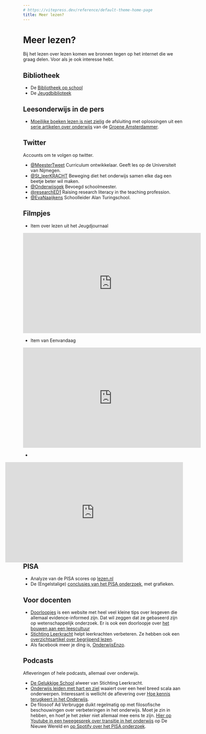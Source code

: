 ```yaml
---
# https://vitepress.dev/reference/default-theme-home-page
title: Meer lezen?
---
```

# Meer lezen?

Bij het lezen over lezen komen we bronnen tegen op het internet die we graag delen. Voor als je ook interesse hebt.

## Bibliotheek
- De [Bibliotheek op school](https://www.debibliotheekopschool.nl/)
- De [Jeugdbiblioteek](https://www.jeugdbibliotheek.nl/6-12-jaar.html)

## Leesonderwijs in de pers
- [Moeilijke boeken lezen is niet zielig](https://www.groene.nl/artikel/moeilijke-boeken-lezen-is-niet-zielig) de afsluiting met oplossingen uit een [serie artikelen over onderwijs](https://www.groene.nl/lijsten/de-leescrisis-in-het-onderwijs) van de [Groene Amsterdammer](https://www.groene.nl/).

## Twitter
Accounts om te volgen op twitter.
- [@MeesterTweet](https://x.com/MeesterTweet) Curriculum ontwikkelaar. Geeft les op de Universiteit van Nijmegen.
- [@St_leerKRACHT](https://x.com/St_leerKRACHT) Beweging diet het onderwijs samen elke dag een beetje beter wil maken.
- [@Onderwijsgek](https://x.com/Onderwijsgek) Bevoegd schoolmeester.
- [@researchED1](https://x.com/researchED1) Raising research literacy in the teaching profession.
- [@EvaNaaijkens](https://x.com/EvanNaaijkens) Schoolleider Alan Turingschool.


## Filmpjes
- Item over lezen uit het Jeugdjournaal
<iframe width="560" height="315" src="https://www.youtube.com/embed/eMi5pGSzQ9g?si=fUq-_oApKFULaReq" title="YouTube video player" frameborder="0" allow="accelerometer; autoplay; clipboard-write; encrypted-media; gyroscope; picture-in-picture; web-share" referrerpolicy="strict-origin-when-cross-origin" allowfullscreen></iframe>

- Item van Eenvandaag

<iframe src="https://eenvandaag.avrotros.nl/embed/544995/" width="560" height="315" frameborder="0" allow="encrypted-media" allowfullscreen></iframe>

- 
<iframe style="float: right;" width="560" height="315" src="https://www.youtube.com/embed/UEt4nWnzaOw?si=yvElkusD4Lso5ETB" title="YouTube video player" frameborder="0" allow="accelerometer; autoplay; clipboard-write; encrypted-media; gyroscope; picture-in-picture; web-share" referrerpolicy="strict-origin-when-cross-origin" allowfullscreen></iframe>


## PISA
- Analyze van de PISA scores op [lezen.nl](https://www.lezen.nl/onderzoek/leesprestaties-nederlandse-middelbare-scholieren-gaan-achteruit/)
- De (Engelstalige) [conclusies van het PISA onderzoek](https://www.oecd.org/publication/pisa-2022-results/country-notes/netherlands-0941b029/), met grafieken.

## Voor docenten

- [Doorloopjes](https://doorloopjes.nl/) is een website met heel veel kleine tips over lesgeven die allemaal evidence-informed zijn. Dat wil zeggen dat ze gebaseerd zijn op wetenschappelijk onderzoek. Er is ook een doorloopje over [het bouwen aan een leescultuur](https://doorloopjes.nl/topic/verdiepen-bouwen-aan-een-leescultuur/)
- [Stichting Leerkracht](https://stichting-leerkracht.nl/) helpt leerkrachten verbeteren. Ze hebben ook een [overzichtsartikel over begrijpend lezen](https://stichting-leerkracht.nl/kennisbank/begrijpend-lezen/).
- Als facebook meer je ding is, [OnderwijsEnzo](https://www.facebook.com/onderwijsenzo).

## Podcasts
Afleveringen of hele podcasts, allemaal over onderwijs.
- [De Gelukkige School](https://open.spotify.com/episode/7nzBquEOFDAFlUGvtyZsb1?go=1&sp_cid=97e1810e2a2906cea9bfa79a94da8e3d) alweer van Stichting Leerkracht.
- [Onderwijs leiden met hart en ziel](https://podcastluisteren.nl/pod/Onderwijs-leiden-met-hart-en-ziel) waaiert over een heel breed scala aan onderwerpen. Interessant is wellicht de aflevering over [Hoe kennis terugkeert in het Onderwijs](https://podcastluisteren.nl/ep/Onderwijs-leiden-met-hart-en-ziel-72-Maarten-Huygen-en-Erik-Ex-over-Nog-wat-geleerd-vandaag-Hoe-kennis-terugkeert-in-het-onderwijs).
- De filosoof Ad Verbrugge duikt regelmatig op met filosofische beschouwingen over verbeteringen in het onderwijs. Moet je zin in hebben, en hoef je het zeker niet allemaal mee eens te zijn. [Hier op Youtube in een tweegesprek over transitie in het onderwijs](https://www.youtube.com/watch?v=X521dXcXTRA) op De Nieuwe Wereld en [op Spotify over het PISA onderzoek](https://open.spotify.com/episode/2FkKhNsGPLyKNHgNimPBuZ).